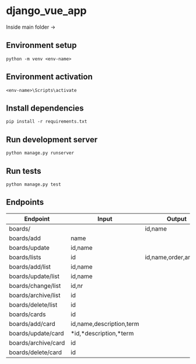 # django_vue_app

Inside main folder ->

## Environment setup

```
python -m venv <env-name>
```

## Environment activation

```
<env-name>\Scripts\activate
```

## Install dependencies

```
pip install -r requirements.txt
```

## Run development server

```
python manage.py runserver
```

## Run tests

```
python manage.py test
```
## Endpoints

| Endpoint | Input  | Output |
| --- | --- | --- |
| boards/ |  | id,name |
| boards/add | name | |
| boards/update | id,name |  |
| boards/lists | id | id,name,order,archived |
| boards/add/list | id,name | |
| boards/update/list | id,name | |
| boards/change/list | id,nr | |
| boards/archive/list | id | |
| boards/delete/list | id | |
| boards/cards | id | |
| boards/add/card | id,name,description,term | |
| boards/update/card | *id,*description,*term | |
| boards/archive/card | id | |
| boards/delete/card | id | |